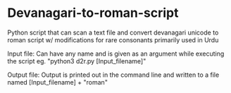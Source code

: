 # Devanagari-to-roman-script
Python script that can scan a text file and convert devanagari unicode to roman script w/ modifications for rare consonants primarily used in Urdu

Input file: Can have any name and is given as an argument while executing the script eg. "python3 d2r.py [Input_filename]"

Output file: Output is printed out in the command line and written to a file named [Input_filename] + "roman"


